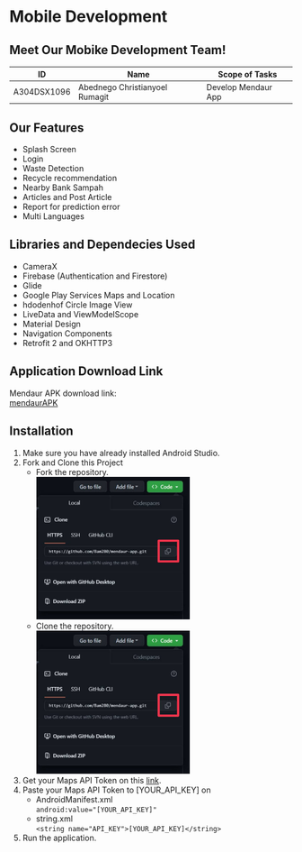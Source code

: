# Mobile Development

## Meet Our Mobike Development Team!
| ID | Name | Scope of Tasks  |
| ----------| --- | ---------- |
| A304DSX1096 | Abednego Christianyoel Rumagit | Develop Mendaur App |

## Our Features
- Splash Screen
- Login
- Waste Detection
- Recycle recommendation
- Nearby Bank Sampah
- Articles and Post Article
- Report for prediction error
- Multi Languages

## Libraries and Dependecies Used
- CameraX
- Firebase (Authentication and Firestore)
- Glide
- Google Play Services Maps and Location
- hdodenhof Circle Image View
- LiveData and ViewModelScope
- Material Design
- Navigation Components
- Retrofit 2 and OKHTTP3

## Application Download Link
Mendaur APK download link: <br/>
[mendaurAPK](https://drive.google.com/file/d/16uyQGY4ysvd5p9uPRLPdoDVXqxMaI4SI/view?usp=sharing)

## Installation
1. Make sure you have already installed Android Studio.
2. Fork and Clone this Project
   - Fork the repository. <br/> <img src="assets/clone-screenshot.jpg"  width="60%" height="30%">
   - Clone the repository. <br/> <img src="assets/clone-screenshot.jpg"  width="60%" height="30%">
3. Get your Maps API Token on this [link](https://console.cloud.google.com/).
4. Paste your Maps API Token to [YOUR_API_KEY] on
   - AndroidManifest.xml <br/> 
   `android:value="[YOUR_API_KEY]"`
   - string.xml <br/>
   `<string name="API_KEY">[YOUR_API_KEY]</string>`
5. Run the application.
